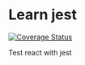 # Learn jest

[![Coverage Status](https://coveralls.io/repos/github/arkgast/learning-jest/badge.svg?branch=master)](https://coveralls.io/github/arkgast/learning-jest?branch=master)

Test react with jest